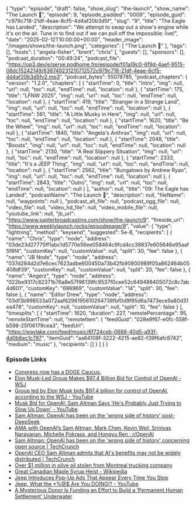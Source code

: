 {
  "type": "episode",
  "draft": false,
  "show_slug": "the-launch",
  "show_name": "The Launch 🚀",
  "episode": 9,
  "episode_padded": "0009",
  "episode_guid": "c979c718-21df-4eae-8cf5-4d4af20b3d5f",
  "slug": "9",
  "title": "The Eagle has Landed",
  "description": "We attempt to swap out a show's engine while it's on the air. Tune in to find out if we can pull off the impossible: live!",
  "date": "2025-02-12T10:00:00+00:00",
  "header_image": "/images/shows/the-launch.png",
  "categories": [
    "The Launch 🚀"
  ],
  "tags": [],
  "hosts": [
    "angela-fisher",
    "brent",
    "chris"
  ],
  "guests": [],
  "sponsors": [],
  "podcast_duration": "00:49:24",
  "podcast_file": "https://op3.dev/e/serve.podhome.fm/episode/f01a19c0-6f9d-4aef-9515-08dc15242149/638749231210712572c979c718-21df-4eae-8cf5-4d4af20b3d5fv2.mp3",
  "podcast_bytes": 55078785,
  "podcast_chapters": {
    "version": "1.2.0",
    "chapters": [
      {
        "startTime": 0,
        "title": "Intro",
        "img": null,
        "url": null,
        "toc": null,
        "endTime": null,
        "location": null
      },
      {
        "startTime": 175,
        "title": "LFNW 2025",
        "img": null,
        "url": null,
        "toc": null,
        "endTime": null,
        "location": null
      },
      {
        "startTime": 419,
        "title": "Stranger in a Strange Land",
        "img": null,
        "url": null,
        "toc": null,
        "endTime": null,
        "location": null
      },
      {
        "startTime": 561,
        "title": "A Little Musky in Here",
        "img": null,
        "url": null,
        "toc": null,
        "endTime": null,
        "location": null
      },
      {
        "startTime": 1620,
        "title": "Be the Wheel",
        "img": null,
        "url": null,
        "toc": null,
        "endTime": null,
        "location": null
      },
      {
        "startTime": 1840,
        "title": "Angela's Anthrax",
        "img": null,
        "url": null,
        "toc": null,
        "endTime": null,
        "location": null
      },
      {
        "startTime": 2048,
        "title": "Boosts",
        "img": null,
        "url": null,
        "toc": null,
        "endTime": null,
        "location": null
      },
      {
        "startTime": 2130,
        "title": "A Real Slippery Situation",
        "img": null,
        "url": null,
        "toc": null,
        "endTime": null,
        "location": null
      },
      {
        "startTime": 2333,
        "title": "It's a JEEP Thing",
        "img": null,
        "url": null,
        "toc": null,
        "endTime": null,
        "location": null
      },
      {
        "startTime": 2562,
        "title": "Bungalows by Andrew Ryan",
        "img": null,
        "url": null,
        "toc": null,
        "endTime": null,
        "location": null
      },
      {
        "startTime": 2843,
        "title": "Outro",
        "img": null,
        "url": null,
        "toc": null,
        "endTime": null,
        "location": null
      }
    ],
    "author": null,
    "title": "09: The Eagle has Landed",
    "podcastName": "The Launch 🚀",
    "description": null,
    "fileName": null,
    "waypoints": null
  },
  "podcast_alt_file": null,
  "podcast_ogg_file": null,
  "video_file": null,
  "video_hd_file": null,
  "video_mobile_file": null,
  "youtube_link": null,
  "jb_url": "https://www.jupiterbroadcasting.com/show/the-launch/9",
  "fireside_url": "https://www.weeklylaunch.rocks/episodepage/9",
  "value": {
    "type": "lightning",
    "method": "keysend",
    "suggested": 5e-8,
    "recipients": [
      {
        "name": "Chris",
        "type": "node",
        "address": "03de23d27775ff1abc1d5770e56ee058464c9fcd4cc39837e605646e95aaf5f8f4",
        "customKey": null,
        "customValue": null,
        "split": 30,
        "fee": false
      },
      {
        "name": "JB Node",
        "type": "node",
        "address": "037d284d2d7e6cec7623adbe600450a73b42fb90800989f05a862464b05408df39",
        "customKey": null,
        "customValue": null,
        "split": 20,
        "fee": false
      },
      {
        "name": "Angerz",
        "type": "node",
        "address": "022be9317c82371b76a8e57f96139fc9537f0cee52c649488405072c8c7ab4d601",
        "customKey": "696969",
        "customValue": "14",
        "split": 30,
        "fee": false
      },
      {
        "name": "Editor Drew",
        "type": "node",
        "address": "03df3b998533a072aaf6296195610264738fbf0d9f85d6a7473ece9a80d31ea478",
        "customKey": null,
        "customValue": null,
        "split": 10,
        "fee": false
      }
    ],
    "timesplits": [
      {
        "startTime": 1620,
        "duration": 227,
        "remotePercentage": 95,
        "remoteStartTime": null,
        "remoteItem": {
          "feedGuid": "028e9f67-e0fc-558f-b598-25f06179cea3",
          "feedUrl": "https://wavlake.com/feed/music/6f724ceb-0688-40d5-a93f-4d0b6ec1c797",
          "itemGuid": "aa84108f-3222-4215-ae82-f39f6afc8742",
          "medium": "music"
        },
        "recipients": []
      }
    ]
  }
}


### Episode Links

* [Congress now has a DOGE Caucus.](https://www.npr.org/2025/02/10/nx-s1-5292249/doge-pete-sessions-congress-caucus)
* [Elon Musk-Led Group Makes $97.4 Billion Bid for Control of OpenAI - WSJ](https://www.wsj.com/tech/elon-musk-openai-bid-4af12827)
* [Group led by Elon Musk bids $97.4 billion for control of OpenAI, according to the WSJ - YouTube](https://www.youtube.com/watch?v=lMP2xMl74qM)
* [Musk Bid for OpenAI: Sam Altman Says 'He's Probably Just Trying to Slow Us Down' - YouTube](https://www.youtube.com/watch?v=vxgfMoXDBLc)
* [Sam Altman: OpenAI has been on the 'wrong side of history' post-DeepSeek ](https://youtu.be/3DEPDN8oD0w?si=J9IXb2na4cjCS35F&t=18)
* [AMA with OpenAI’s Sam Altman, Mark Chen, Kevin Weil, Srinivas Narayanan, Michelle Pokrass, and Hongyu Ren : r/OpenAI](https://www.reddit.com/r/OpenAI/comments/1ieonxv/ama_with_openais_sam_altman_mark_chen_kevin_weil/)
* [Sam Altman: OpenAI has been on the 'wrong side of history' concerning open source | TechCrunch](https://techcrunch.com/2025/01/31/sam-altman-believes-openai-has-been-on-the-wrong-side-of-history-concerning-open-source/)
* [OpenAI CEO Sam Altman admits that AI's benefits may not be widely distributed | TechCrunch](https://techcrunch.com/2025/02/09/openai-ceo-sam-altman-admits-that-ais-benefits-may-not-be-widely-distributed/)
* [Over $1 million in olive oil stolen from Montreal trucking company](https://www.ctvnews.ca/montreal/article/over-1-million-in-olive-oil-stolen-from-montreal-trucking-company/)
* [Great Canadian Maple Syrup Heist - Wikipedia](https://en.wikipedia.org/wiki/Great_Canadian_Maple_Syrup_Heist)
* [Jeep Introduces Pop-Up Ads That Appear Every Time You Stop](https://techstory.in/stellantis-introduces-pop-up-ads-in-vehicles-sparking-outrage-among-owners/)
* [Jeep, What the *%@$ Are You DOING!? - YouTube](https://www.youtube.com/watch?v=A31PkJaTZqU)
* [A Mysterious Donor Is Funding an Effort to Build a ‘Permanent Human Settlement’ Underwater](https://gizmodo.com/a-mysterious-donor-is-funding-an-effort-to-build-a-permanent-human-settlement-underwater-2000559074?utm_source=fark&utm_medium=website&utm_content=link&ICID=ref_fark)
